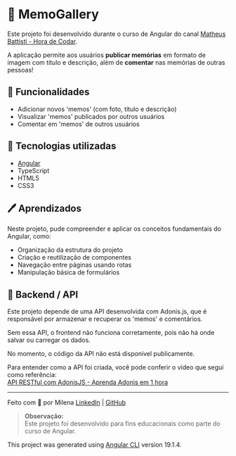 # 🩷 MemoGallery

Este projeto foi desenvolvido durante o curso de Angular do canal [Matheus Battisti - Hora de Codar](https://youtube.com/playlist?list=PLnDvRpP8Bnex2GQEN0768_AxZg_RaIGmw&si=VkB_E_ZPIVqglZVr).

A aplicação permite aos usuários **publicar memórias** em formato de imagem com título e descrição, além de **comentar** nas memórias de outras pessoas!


## 💫 Funcionalidades
- Adicionar novos 'memos' (com foto, título e descrição)
- Visualizar 'memos' publicados por outros usuários
- Comentar em 'memos' de outros usuários

## 🤖 Tecnologias utilizadas 
- [Angular](https://angular.io/)
- TypeScript
- HTML5
- CSS3

## 🖊️ Aprendizados

Neste projeto, pude compreender e aplicar os conceitos fundamentais do Angular, como:
- Organização da estrutura do projeto
- Criação e reutilização de componentes
- Navegação entre páginas usando rotas
- Manipulação básica de formulários
  

## 🔗 Backend / API

Este projeto depende de uma API desenvolvida com Adonis.js, que é responsável por armazenar e recuperar os 'memos' e comentários.

Sem essa API, o frontend não funciona corretamente, pois não há onde salvar ou carregar os dados.

No momento, o código da API não está disponível publicamente.

Para entender como a API foi criada, você pode conferir o vídeo que segui como referência:  
[API RESTful com AdonisJS - Aprenda Adonis em 1 hora](https://youtu.be/y8XfJJYhXPE?si=NFTeblsAEzYPZGPd)



---
Feito com 💜 por Milena
[LinkedIn](https://www.linkedin.com/in/milena-cristina-da-silva-0ba768318/) | [GitHub](https://github.com/itsmihh)


> **Observação:**  
> Este projeto foi desenvolvido para fins educacionais como parte do curso de Angular.


This project was generated using [Angular CLI](https://github.com/angular/angular-cli) version 19.1.4.










